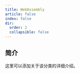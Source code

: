 ```yaml
---
title: WebAssembly
article: false
index: false
dir:
  order: 2
  collapsible: false
---
```


## 简介

这里可以添加关于该分类的详细介绍。

